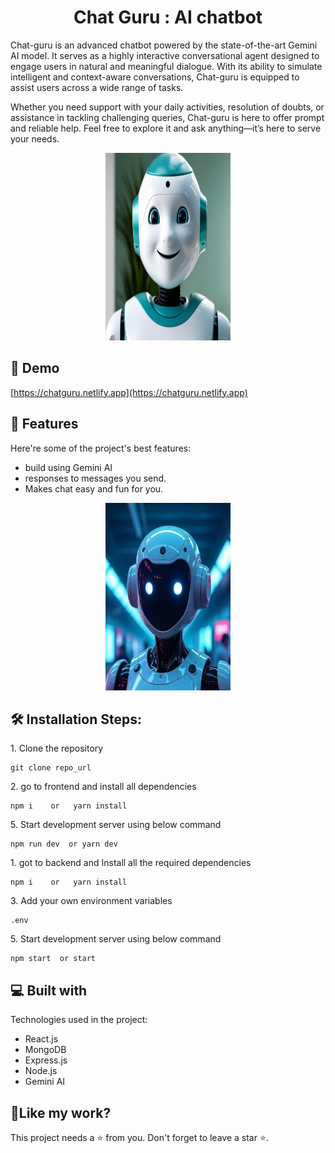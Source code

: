 <h1 align="center" id="title">Chat Guru : AI chatbot</h1>

<p id="description"> Chat-guru is an advanced chatbot powered by the state-of-the-art Gemini AI model. It serves as a highly interactive conversational agent designed to engage users in natural and meaningful dialogue. With its ability to simulate intelligent and context-aware conversations, Chat-guru is equipped to assist users across a wide range of tasks.

Whether you need support with your daily activities, resolution of doubts, or assistance in tackling challenging queries, Chat-guru is here to offer prompt and reliable help. Feel free to explore it and ask anything—it’s here to serve your needs.</p>

<p align="center"><img src= "frontend/public/airobot.jpg" alt="project-image" width="200" height="300"></p>

<h2>🚀 Demo</h2>

[https://chatguru.netlify.app](https://chatguru.netlify.app)

  
  
<h2>🧐 Features</h2>

Here're some of the project's best features:

*   build using Gemini AI
*   responses to messages you send.
*   Makes chat easy and fun for you.
<p align="center"><img src="frontend/public/bot.jpeg" alt="project-image" width="200" height="300"></p>

<h2>🛠️ Installation Steps:</h2>

<p>1. Clone the repository</p>

```
git clone repo_url
```

<p>2. go to frontend and install all dependencies </p>

```
npm i    or   yarn install
```


<p>5. Start development server using below command</p>

```
npm run dev  or yarn dev
```

<p>1. got to backend and Install all the required dependencies</p>

```
npm i    or   yarn install
```

<p>3. Add your own environment variables</p>

```
.env
```



<p>5. Start development server using below command</p>

```
npm start  or start
```



  
  
<h2>💻 Built with</h2>

Technologies used in the project:

*   React.js
*   MongoDB
*   Express.js
*   Node.js
*   Gemini AI
  


<h2>💖Like my work?</h2>


This project needs a ⭐️ from you. Don't forget to leave a star ⭐️.
